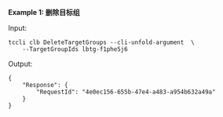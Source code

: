 **Example 1: 删除目标组**



Input: 

```
tccli clb DeleteTargetGroups --cli-unfold-argument  \
    --TargetGroupIds lbtg-f1phe5j6
```

Output: 
```
{
    "Response": {
        "RequestId": "4e0ec156-655b-47e4-a483-a954b632a49a"
    }
}
```

